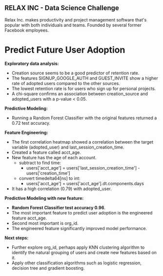 ## RELAX INC - Data Science Challenge

Relax Inc. makes productivity and project management software that's popular with both individuals and teams. Founded by several former Facebook employees.

# Predict Future User Adoption

**Exploratory data analysis:**
- Creation source seems to be a good predictor of retention rate. 
- The features SIGNUP_GOOGLE_AUTH and GUEST_INVITE show a higher rate of adopted users compared to the other sources. 
- The lowest retention rate is for users who sign up for personal projects. 
- A chi-square confirms an association between creation_source and adopted_users with a p-value < 0.05.

**Predictive Modeling:** 
- Running a Random Forest Classifier with the original features returned a 0.72 test accuracy. 

**Feature Engineering:**
- The first correlation heatmap showed a correlation between the target variable (adopted_user) and last_session_creation_time. 
- Created a feature called acct_age.
- New feature has the age of each account.
  - subtract to find time:
    - users['acct_age'] = users['last_session_creation_time'] - users['creation_time']
  - convert timedelta64[ns] to int:
    - users['acct_age'] = users['acct_age'].dt.components.days
- It has a high correlation (0.79) with adopted_user.

**Predictive Modeling with new feature:**
- **Random Forest Classifier test accuracy 0.96**.
- The most important feature to predict user adoption is the engineered feature acct_age.
- Second most important is org_id. 
- The engineered feature significantly improved model performance.

**Next steps:** 
- Further explore org_id, perhaps apply KNN clustering algorithm to identify the natural grouping of users and create new features based on it. 
- Apply other classification algorithms such as logistic regression, decision tree and gradient boosting.
